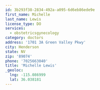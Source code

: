 ```yaml
---
id: 3b293f38-2834-492a-a095-6d6eb86ede9e
first_name: Michelle
last_name: Lewis
license_type: DO
services:
  - obstetricsgynecology
category: doctors
address: '1701 3A Green Valley Pkwy'
city: Henderson
state: NV
zip: '89074'
phone: '7025663040'
title: 'Michelle Lewis'
_geoloc:
  lng: -115.086999
  lat: 36.038181
---
```

